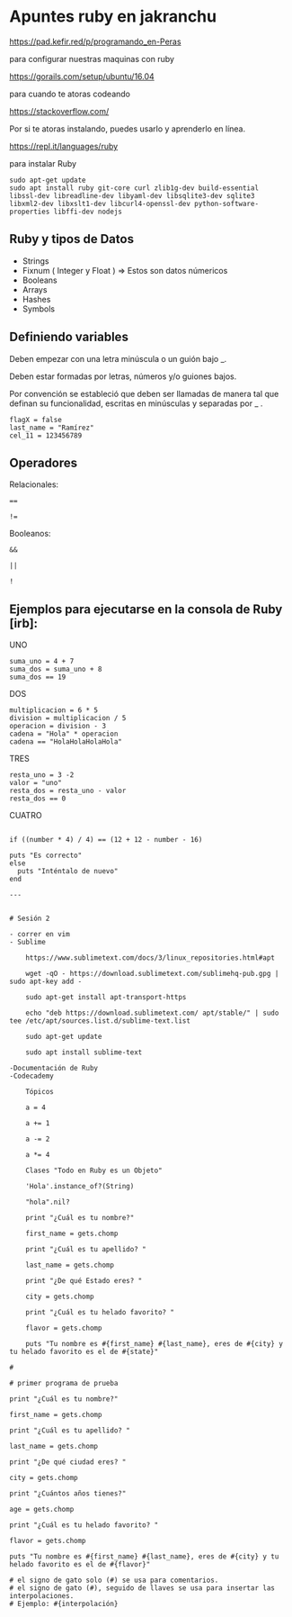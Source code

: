 # Apuntes ruby en jakranchu

https://pad.kefir.red/p/programando_en-Peras

para configurar nuestras maquinas con ruby

https://gorails.com/setup/ubuntu/16.04

para cuando te atoras codeando

https://stackoverflow.com/

Por si te atoras instalando, puedes usarlo y aprenderlo en línea.

https://repl.it/languages/ruby

para instalar Ruby

```
sudo apt-get update
sudo apt install ruby git-core curl zlib1g-dev build-essential
libssl-dev libreadline-dev libyaml-dev libsqlite3-dev sqlite3
libxml2-dev libxslt1-dev libcurl4-openssl-dev python-software-properties libffi-dev nodejs
```

## Ruby y tipos de Datos

- Strings
- Fixnum ( Integer y Float ) => Estos son datos númericos
- Booleans
- Arrays
- Hashes
- Symbols

## Definiendo variables

Deben empezar con una letra minúscula o un guión bajo _.

Deben estar formadas por letras, números y/o guiones bajos.

Por convención se estableció que deben ser llamadas de manera tal que definan su funcionalidad, escritas en minúsculas y separadas por _ .

```
flagX = false
last_name = "Ramírez"
cel_11 = 123456789
```

## Operadores
Relacionales:

    ==

    !=

Booleanos:

    &&

    ||

    !

## Ejemplos para ejecutarse en la consola de Ruby [irb]:

UNO
```
suma_uno = 4 + 7
suma_dos = suma_uno + 8
suma_dos == 19
```

DOS
```
multiplicacion = 6 * 5
division = multiplicacion / 5
operacion = division - 3
cadena = "Hola" * operacion
cadena == "HolaHolaHolaHola"
```

TRES
```
resta_uno = 3 -2
valor = "uno"
resta_dos = resta_uno - valor
resta_dos == 0
```

CUATRO

```

if ((number * 4) / 4) == (12 + 12 - number - 16)

puts "Es correcto"
else
  puts "Inténtalo de nuevo"
end

---


# Sesión 2

- correr en vim
- Sublime

    https://www.sublimetext.com/docs/3/linux_repositories.html#apt

    wget -qO - https://download.sublimetext.com/sublimehq-pub.gpg | sudo apt-key add -

    sudo apt-get install apt-transport-https

    echo "deb https://download.sublimetext.com/ apt/stable/" | sudo tee /etc/apt/sources.list.d/sublime-text.list

    sudo apt-get update

    sudo apt install sublime-text

-Documentación de Ruby
-Codecademy

    Tópicos

    a = 4

    a += 1

    a -= 2

    a *= 4

    Clases "Todo en Ruby es un Objeto"

    'Hola'.instance_of?(String)

    "hola".nil?

    print "¿Cuál es tu nombre?"

    first_name = gets.chomp

    print "¿Cuál es tu apellido? "

    last_name = gets.chomp

    print "¿De qué Estado eres? "

    city = gets.chomp

    print "¿Cuál es tu helado favorito? "

    flavor = gets.chomp

    puts "Tu nombre es #{first_name} #{last_name}, eres de #{city} y tu helado favorito es el de #{state}"

#

# primer programa de prueba

print "¿Cuál es tu nombre?"

first_name = gets.chomp

print "¿Cuál es tu apellido? "

last_name = gets.chomp

print "¿De qué ciudad eres? "

city = gets.chomp

print "¿Cuántos años tienes?"

age = gets.chomp

print "¿Cuál es tu helado favorito? "

flavor = gets.chomp

puts "Tu nombre es #{first_name} #{last_name}, eres de #{city} y tu helado favorito es el de #{flavor}"

# el signo de gato solo (#) se usa para comentarios.
# el signo de gato (#), seguido de llaves se usa para insertar las interpolaciones.
# Ejemplo: #{interpolación}
